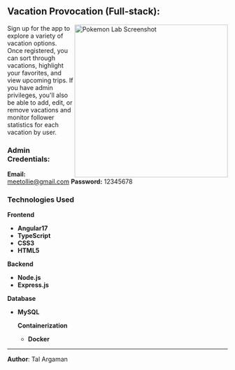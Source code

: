 ## Vacation Provocation (Full-stack):

<img align="right" src="./src/assets/pokemon-lab-screen.png" alt="Pokemon Lab Screenshot" width="350">

Sign up for the app to explore a variety of vacation options. Once registered, you can sort through vacations, highlight your favorites, and view upcoming trips.
If you have admin privileges, you'll also be able to add, edit, or remove vacations and monitor follower statistics for each vacation by user.

### Admin Credentials:
**Email:** meetollie@gmail.com
**Password:** 12345678

### Technologies Used

**Frontend**
- **Angular17**
- **TypeScript**
- **CSS3**
- **HTML5**

**Backend**
- **Node.js**
- **Express.js**

 **Database**
- **MySQL**

  **Containerization**
  - **Docker**

---

**Author**: Tal Argaman
